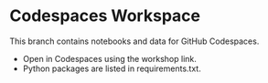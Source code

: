 # Codespaces Workspace

This branch contains notebooks and data for GitHub Codespaces.

- Open in Codespaces using the workshop link.
- Python packages are listed in requirements.txt.
